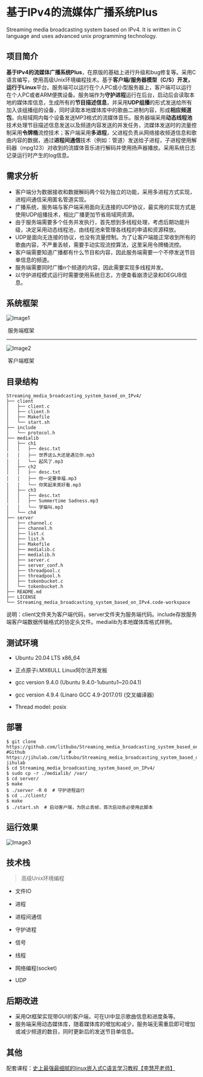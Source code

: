 # 基于IPv4的流媒体广播系统Plus

Streaming media broadcasting system based on IPv4. It is written in C language and uses advanced unix programming technology.

## 项目简介

**基于IPv4的流媒体广播系统Plus**，在原版的基础上进行升级和bug修复等。采用C语言编写，使用高级Unix环境编程技术。基于**客户端/服务器模型（C/S）**开发，运行于**Linux**平台。服务端可以运行在个人PC或小型服务器上，客户端可以运行在个人PC或者ARM便携设备。服务端作为**守护进程**运行在后台，启动后会读取本地的媒体库信息，生成所有的**节目描述信息**，并采用**UDP组播**的形式发送给所有加入该组播组的设备，同时读取本地媒体库中的歌曲二进制内容，形成**相应频道包**，向局域网内每个设备发送MP3格式的流媒体音乐。服务器端采用**动态线程池**技术处理节目描述信息发送以及频道内容发送的并发任务，流媒体发送时的流量控制采用**令牌桶**流控技术；客户端采用**多进程**，父进程负责从网络接收频道信息和歌曲内容的数据，通过**进程间通信**技术（例如：管道）发送给子进程，子进程使用解码器（mpg123）对收到的流媒体音乐进行解码并使用扬声器播放。采用系统日志记录运行时产生的log信息。

## 需求分析

- 客户端分为数据接收和数据解码两个较为独立的功能，采用多进程方式实现，进程间通信采用匿名管道实现。
- 广播系统，服务端与客户端采用面向无连接的UDP协议，最实用的实现方式是使用UDP组播技术，相比广播更加节省局域网资源。
- 由于服务端需要多个任务并发执行，首先想到多线程处理，考虑后期功能升级，决定采用动态线程池，由线程池来管理各线程的申请和资源释放。
- UDP是面向无连接的协议，也没有流量控制。为了让客户端能正常收到所有的歌曲内容，不严重丢帧，需要手动实现流控算法，这里采用令牌桶流控。
- 客户端需要知道广播都有什么节目和内容，因此服务端需要一个不停发送节目单信息的频道。
- 服务端需要同时广播n个频道的内容，因此需要实现多线程并发。
- 以守护进程模式运行时需要使用系统日志，方便查看崩溃记录和DEGUB信息。

## 系统框架

![Image1](https://github.com/litbubo/Streaming_media_broadcasting_system_based_on_IPv4/blob/main/.mdimage/Image1.png)

​																										服务端框架

------

![Image2](https://github.com/litbubo/Streaming_media_broadcasting_system_based_on_IPv4/blob/main/.mdimage/Image2.jpg)

​																											客户端框架

## 目录结构

```
Streaming_media_broadcasting_system_based_on_IPv4/
├── client
│   ├── client.c
│   ├── client.h
│   ├── Makefile
│   └── start.sh
├── include
│   └── protocol.h
├── medialib
│   ├── ch1
│   │   ├── desc.txt
│   │   ├── 世界这么大还是遇见你.mp3
│   │   └── 起风了.mp3
│   ├── ch2
│   │   ├── desc.txt
│   │   ├── 你一定要幸福.mp3
│   │   └── 你笑起来真好看.mp3
│   ├── ch3
│   │   ├── desc.txt
│   │   ├── Summertime Sadness.mp3
│   │   └── 学猫叫.mp3
│   └── ch4
├── server
│   ├── channel.c
│   ├── channel.h
│   ├── list.c
│   ├── list.h
│   ├── Makefile
│   ├── medialib.c
│   ├── medialib.h
│   ├── server.c
│   ├── server_conf.h
│   ├── threadpool.c
│   ├── threadpool.h
│   ├── tokenbucket.c
│   └── tokenbucket.h
├── README.md
├── LICENSE
└── Streaming_media_broadcasting_system_based_on_IPv4.code-workspace
```

说明：client文件夹为客户端代码，server文件夹为服务端代码。include存放服务端客户端数据传输格式的协定头文件。medialib为本地媒体库格式样例。

## 测试环境

- Ubuntu 20.04 LTS x86_64

- 正点原子i.MX6ULL Linux阿尔法开发板

- gcc version 9.4.0 (Ubuntu 9.4.0-1ubuntu1~20.04.1) 

- gcc version 4.9.4 (Linaro GCC 4.9-2017.01)      (交叉编译器)

- Thread model: posix


## 部署

```shell
$ git clone https://github.com/litbubo/Streaming_media_broadcasting_system_based_on_IPv4.git	#Github		           # https://jihulab.com/litbubo/Streaming_media_broadcasting_system_based_on_IPv4.git   jihulab
$ cd Streaming_media_broadcasting_system_based_on_IPv4/
$ sudo cp -r ./medialib/ /var/
$ cd server/
$ make
$ ./server -R 0  # 守护进程运行
$ cd ../client/
$ make
$ ./start.sh  # 启动客户端，为防止丢帧，首次启动务必使用此脚本
```

## 运行效果

![Image3](https://github.com/litbubo/Streaming_media_broadcasting_system_based_on_IPv4/blob/main/.mdimage/Image3.png)

## 技术栈

> 高级Unix环境编程

- 文件IO

- 进程

- 进程间通信

- 守护进程

- 信号

- 线程

- 网络编程(socket)

- UDP


## 后期改进

- 采用Qt框架实现带GUI的客户端，可在UI中显示歌曲信息和进度条等。
- 服务端采用动态媒体库，随着媒体库的增加和减少，服务端无需重启即可增加或减少频道的数目，同时更新后的发送节目单信息。

## 其他

配套课程：[史上最强最细腻的linux嵌入式C语言学习教程【李慧芹老师】](https://www.bilibili.com/video/BV18p4y167Md)

